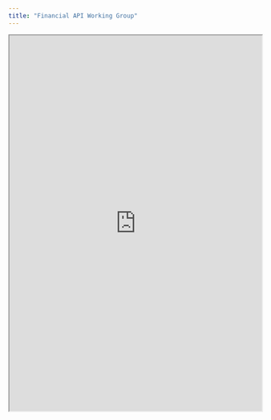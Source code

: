 ```yaml
---
title: "Financial API Working Group"
---
```



<iframe height="750" width="100%" src="https://ewelton.github.io/ktest/wiki.html#Financial%20API%20Working%20Group"></iframe>
